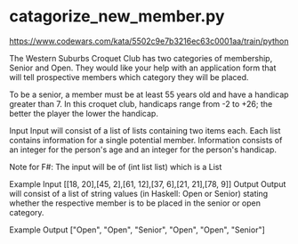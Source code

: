# catagorize_new_member.py

https://www.codewars.com/kata/5502c9e7b3216ec63c0001aa/train/python

The Western Suburbs Croquet Club has two categories of membership, Senior and Open. They would like your help with an application form that will tell prospective members which category they will be placed.

To be a senior, a member must be at least 55 years old and have a handicap greater than 7. In this croquet club, handicaps range from -2 to +26; the better the player the lower the handicap.

Input
Input will consist of a list of lists containing two items each. Each list contains information for a single potential member. Information consists of an integer for the person's age and an integer for the person's handicap.

Note for F#: The input will be of (int list list) which is a List<List>

Example Input
[[18, 20],[45, 2],[61, 12],[37, 6],[21, 21],[78, 9]]
Output
Output will consist of a list of string values (in Haskell: Open or Senior) stating whether the respective member is to be placed in the senior or open category.

Example Output
["Open", "Open", "Senior", "Open", "Open", "Senior"]
